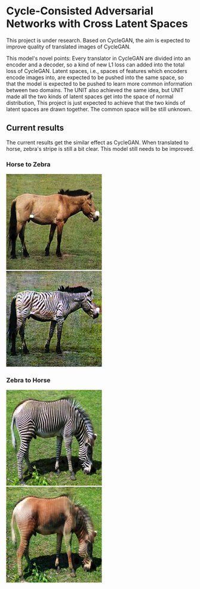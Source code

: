 # Cycle-Consisted Adversarial Networks with Cross Latent Spaces

  This project is under research. Based on CycleGAN, the aim is expected to improve quality of translated images of CycleGAN.
  
  This model's novel points: 
  Every translator in CycleGAN are divided into an encoder and a decoder, so a kind of new L1 loss can added into the total loss of CycleGAN. Latent spaces, i.e., spaces of features which encoders encode images into, are expected to be pushed into the same space, so that the model is expected to be pushed to learn more common information between two domains. The UNIT also achieved the same idea, but UNIT made all the two kinds of latent spaces get into the space of normal distribution, This project is just expected to achieve that the two kinds of latent spaces are drawn together. The common space will be still unknown.
  ## Current results
  The current results get the similar effect as CycleGAN. When translated to horse, zebra's stripe is still a bit clear. This model still needs to be improved.
  ### Horse to Zebra
   ![h2](https://github.com/GuangyuanHao/CrossGAN/raw/master/results/h2.jpg) 
   ![z2](https://github.com/GuangyuanHao/CrossGAN/raw/master/results/z2.jpg)
  ### Zebra to Horse 
   ![zz1](https://github.com/GuangyuanHao/CrossGAN/raw/master/results/zz1.jpg) 
   ![hh1](https://github.com/GuangyuanHao/CrossGAN/raw/master/results/hh1.jpg) 
